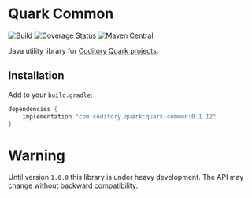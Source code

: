 # Quark Common

[![Build](https://github.com/coditory/quark-common/actions/workflows/build.yml/badge.svg)](https://github.com/coditory/quark-common/actions/workflows/build.yml)
[![Coverage Status](https://coveralls.io/repos/github/coditory/quark-common/badge.svg)](https://coveralls.io/github/coditory/quark-common)
[![Maven Central](https://maven-badges.herokuapp.com/maven-central/com.coditory.quark/quark-common/badge.svg)](https://mvnrepository.com/artifact/com.coditory.quark/quark-common)

Java utility library for [Coditory Quark projects](https://github.com/topics/coditory-quark).

## Installation
Add to your `build.gradle`:

```gradle
dependencies {
    implementation "com.coditory.quark:quark-common:0.1.12"
}
```

# Warning
Until version `1.0.0` this library is under heavy development.
The API may change without backward compatibility.
